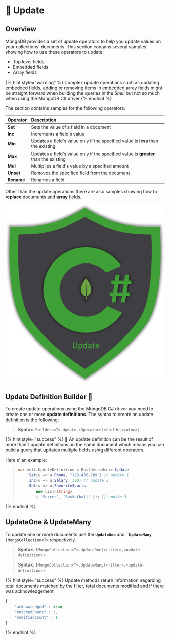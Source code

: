 # 📝 Update

## Overview

MongoDB provides a set of update operators to help you update values on your collections' documents. This section contains several samples showing how to use these operators to update:

* Top level fields
* Embedded fields
* Array fields 

{% hint style="warning" %}
Complex update operations such as updating embedded fields, adding or removing items in embedded array fields might be straight forward when building the queries in the _Shell_ but not so much when using the MongoDB C\# driver
{% endhint %}

The section contains samples for the following operators:

| Operator | Description |
| :--- | :--- |
| **Set** | Sets the value of a field in a document |
| **Inc** | Increments a field's value |
| **Min** | Updates a field's value only if the specified value is **less** than the existing |
| **Max** | Updates a field's value only if the specified value is **greater** than the existing |
| **Mul** | Multiplies a field's value by a specified amount |
| **Unset** | Removes the specified field from the document |
| **Rename** | Renames a field |

Other than the update operations there are also samples showing how to **replace** documents and **array** fields.

![](../../.gitbook/assets/update.png)

## Update Definition Builder 💪 

To create update operations using the MongoDB C\# driver you need to create one or more **update definitions**. The syntax to create an update definition is the following:

> **Syntax**: `Builders<T>.Update.<Operator>(<field>,<value>)`

{% hint style="success" %}
🧙 An update definition can be the result of more than 1 update definitions on the same document which means you can build a query that updates multiple fields using different operators.

Here's' an example: 

> ```csharp
> var multiUpdateDefinition = Builders<User>.Update
>     .Set(u => u.Phone, "123-456-789") // update 1
>     .Inc(u => u.Salary, 300) // update 2
>     .Set(u => u.FavoriteSports, 
>         new List<string> 
>         { "Soccer", "Basketball" }); // update 3
> ```
{% endhint %}

## UpdateOne & UpdateMany

To update one or more documents use the **`UpdateOne`** and ``**`UpdateMany`** `IMongoCollection<T>` respectively.

> **Syntax**: `IMongoCollection<T>.UpdateOne(<filter>,<update-definition>)`

> **Syntax**: `IMongoCollection<T>.UpdateMany(<filter>,<update-definition>)`

{% hint style="success" %}
Update methods return information ℹregarding total documents matched by the filter, total documents modified and if there was acknowledgement

```javascript
{
	"acknowledged" : true,
	"matchedCount" : 1,
	"modifiedCount" : 1
}
```
{% endhint %}

